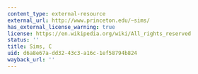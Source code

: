 ```yaml
---
content_type: external-resource
external_url: http://www.princeton.edu/~sims/
has_external_license_warning: true
license: https://en.wikipedia.org/wiki/All_rights_reserved
status: ''
title: Sims, C
uid: d6a8e67a-dd32-43c3-a16c-1ef58794b824
wayback_url: ''
---
```

